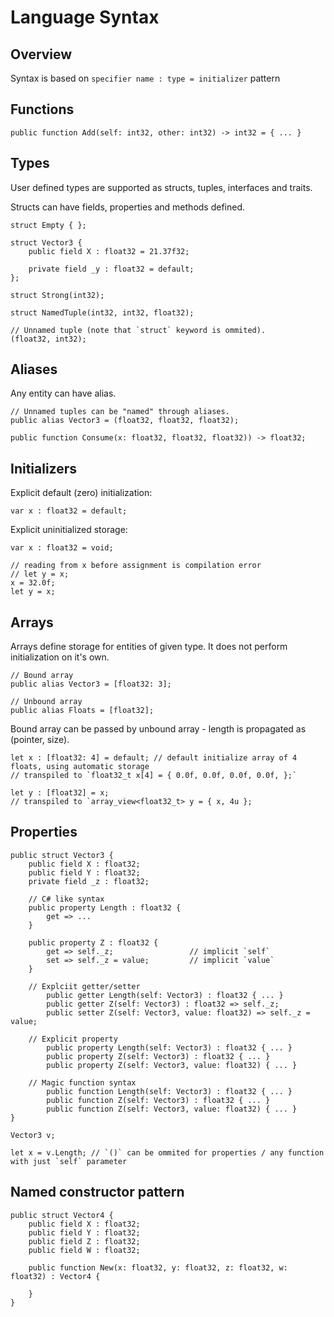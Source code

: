 # Language Syntax

## Overview

Syntax is based on `specifier name : type = initializer` pattern

## Functions

```
public function Add(self: int32, other: int32) -> int32 = { ... }
```

## Types

User defined types are supported as structs, tuples, interfaces and traits.

Structs can have fields, properties and methods defined.

```
struct Empty { };

struct Vector3 {
    public field X : float32 = 21.37f32;

    private field _y : float32 = default;
};

struct Strong(int32);

struct NamedTuple(int32, int32, float32);

// Unnamed tuple (note that `struct` keyword is ommited).
(float32, int32);
```

## Aliases

Any entity can have alias.

```
// Unnamed tuples can be "named" through aliases.
public alias Vector3 = (float32, float32, float32);

public function Consume(x: float32, float32, float32)) -> float32;
```

## Initializers

Explicit default (zero) initialization:

```
var x : float32 = default;
```

Explicit uninitialized storage:

```
var x : float32 = void;

// reading from x before assignment is compilation error
// let y = x;
x = 32.0f;
let y = x;
```

## Arrays

Arrays define storage for entities of given type. It does not perform initialization on it's own.

```
// Bound array
public alias Vector3 = [float32: 3];

// Unbound array
public alias Floats = [float32];
```

Bound array can be passed by unbound array - length is propagated as (pointer, size).

```
let x : [float32: 4] = default; // default initialize array of 4 floats, using automatic storage
// transpiled to `float32_t x[4] = { 0.0f, 0.0f, 0.0f, 0.0f, };`

let y : [float32] = x;
// transpiled to `array_view<float32_t> y = { x, 4u };
```

## Properties

```
public struct Vector3 {
    public field X : float32;
    public field Y : float32;
    private field _z : float32;

    // C# like syntax
    public property Length : float32 {
        get => ...
    }

    public property Z : float32 {
        get => self._z;                 // implicit `self`
        set => self._z = value;         // implicit `value`
    }

    // Explciit getter/setter
        public getter Length(self: Vector3) : float32 { ... }
        public getter Z(self: Vector3) : float32 => self._z;
        public setter Z(self: Vector3, value: float32) => self._z = value;

    // Explicit property
        public property Length(self: Vector3) : float32 { ... }
        public property Z(self: Vector3) : float32 { ... }
        public property Z(self: Vector3, value: float32) { ... }

    // Magic function syntax
        public function Length(self: Vector3) : float32 { ... }
        public function Z(self: Vector3) : float32 { ... }
        public function Z(self: Vector3, value: float32) { ... }
}

Vector3 v;

let x = v.Length; // `()` can be ommited for properties / any function with just `self` parameter
```

## Named constructor pattern

```
public struct Vector4 {
    public field X : float32;
    public field Y : float32;
    public field Z : float32;
    public field W : float32;

    public function New(x: float32, y: float32, z: float32, w: float32) : Vector4 {
        
    }
}
```
